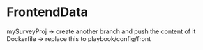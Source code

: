 # FrontendData

mySurveyProj -> create another branch and push the content of it
Dockerfile -> replace this to playbook/config/front